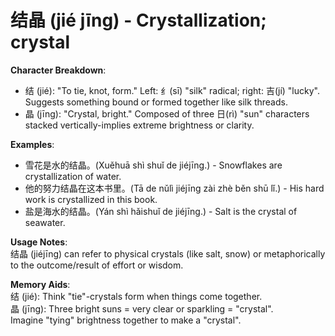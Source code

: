 # **结晶 (jié jīng) - Crystallization; crystal**

**Character Breakdown**:  
- 结 (jié): "To tie, knot, form." Left: 纟(sī) "silk" radical; right: 吉(jí) "lucky". Suggests something bound or formed together like silk threads.  
- 晶 (jīng): "Crystal, bright." Composed of three 日(rì) "sun" characters stacked vertically-implies extreme brightness or clarity.

**Examples**:  
- 雪花是水的结晶。(Xuěhuā shì shuǐ de jiéjīng.) - Snowflakes are crystallization of water.  
- 他的努力结晶在这本书里。(Tā de nǔlì jiéjīng zài zhè běn shū lǐ.) - His hard work is crystallized in this book.  
- 盐是海水的结晶。(Yán shì hǎishuǐ de jiéjīng.) - Salt is the crystal of seawater.

**Usage Notes**:  
结晶 (jiéjīng) can refer to physical crystals (like salt, snow) or metaphorically to the outcome/result of effort or wisdom.

**Memory Aids**:  
结 (jié): Think "tie"-crystals form when things come together.  
晶 (jīng): Three bright suns = very clear or sparkling = "crystal".  
Imagine "tying" brightness together to make a "crystal".
